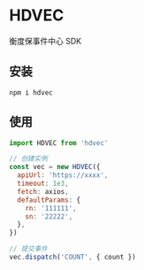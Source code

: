 # HDVEC

衡度保事件中心 SDK

## 安装

```
npm i hdvec
```

## 使用

```js
import HDVEC from 'hdvec'

// 创建实例
const vec = new HDVEC({
  apiUrl: 'https://xxxx',
  timeout: 1e3,
  fetch: axios,
  defaultParams: {
    rn: '111111',
    sn: '22222',
  },
})

// 提交事件
vec.dispatch('COUNT', { count })
```
